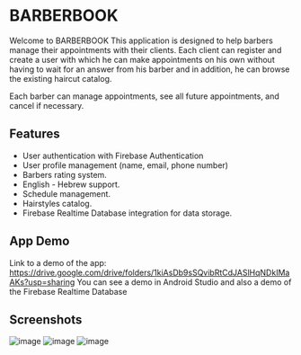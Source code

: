 # BARBERBOOK

Welcome to BARBERBOOK
This application is designed to help barbers manage their appointments with their clients.
Each client can register and create a user with which he can make appointments on his own without having to wait for an answer from his barber and in addition, he can browse the existing haircut catalog.

Each barber can manage appointments, see all future appointments, and cancel if necessary.

## Features

- User authentication with Firebase Authentication
- User profile management (name, email, phone number)
- Barbers rating system.
- English - Hebrew support.
- Schedule management.
- Hairstyles catalog.
- Firebase Realtime Database integration for data storage.

## App Demo

Link to a demo of the app: 
https://drive.google.com/drive/folders/1kiAsDb9sSQvibRtCdJASlHqNDkIMaAKs?usp=sharing
You can see a demo in Android Studio and also a demo of the Firebase Realtime Database

## Screenshots

![image](https://github.com/user-attachments/assets/0a605277-f81d-4464-af2b-572ddf97c666)
![image](https://github.com/user-attachments/assets/ffc29e0c-057a-4094-9989-27e127b2c9b1)
![image](https://github.com/user-attachments/assets/4f57e7d3-26c9-4e0c-b9aa-1d510f41b175)
